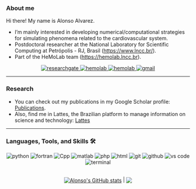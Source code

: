 ### About me

Hi there!
My name is Alonso Alvarez.

- I’m mainly interested in developing numerical/computational strategies for simulating phenomena related to the cardiovascular system.
- Postdoctoral researcher at the National Laboratory for Scientific Computing at Petrópolis - RJ, Brasil (https://www.lncc.br/).
- Part of the HeMoLab team (https://hemolab.lncc.br).

<div align="center">
<a href="https://www.researchgate.net/profile/Alonso-Alvarez-2" target="_blank">
<img src="https://img.shields.io/badge/Find%20me%20in%20ResearchGate-339933?style=for-the-badge&logo=researchgate&logoColor=white" alt="researchgate" />
</a>
<a href="http://hemolab.lncc.br" target="_blank">
<img src="https://img.shields.io/badge/Check%20out%20the%20HeMoLab-red?style=for-the-badge&logo=hetzner&logoColor=white" alt="hemolab" />
</a>
<a href="http://www.lncc.br" target="_blank">
<img src="https://img.shields.io/badge/Check%20out%20the%20LNCC-blue?style=for-the-badge&logo=internetarchive" alt="hemolab" />
</a>
<a href="mailto:alonso.m.alvarez@gmail.com">
<img src="https://img.shields.io/badge/email%20me-EA4335?style=for-the-badge&logo=gmail&logoColor=white" alt="gmail" />
</a>
</div>

---
### Research

- You can check out my publications in my Google Scholar profile: [Publications](https://scholar.google.com/citations?user=M-S6zbQAAAAJ&hl=en).
- Also, find me in Lattes, the Brazilian platform to manage information on science and technology: [Lattes](http://lattes.cnpq.br/7342921602652362)
  
---
### Languages, Tools, and Skills 🛠
<div align="center">
<img src="https://img.shields.io/badge/python-3776AB?style=for-the-badge&logo=python&logoColor=white" alt="python" />
<img src="https://img.shields.io/badge/fortran-blue?style=for-the-badge&logo=fortran" alt="fortran" />
<img src="https://img.shields.io/badge/C++-764ABC?style=for-the-badge&logo=cplusplus" alt="Cpp" />
<img src="https://img.shields.io/badge/matlab-orange?style=for-the-badge&logo=octave" alt="matlab" />
<img src="https://img.shields.io/badge/php-777BB4?style=for-the-badge&logo=php&logoColor=white" alt="php" />
<img src="https://img.shields.io/badge/HTML-E34F26?style=for-the-badge&logo=html5&logoColor=white" alt="html" />
<img src="https://img.shields.io/badge/Git-F05032?style=for-the-badge&logo=git&logoColor=white" alt="git" />
<img src="https://img.shields.io/badge/GitHub-100000?style=for-the-badge&logo=github&logoColor=white" alt="github" />
<img src="https://img.shields.io/badge/vs%20code-007ACC?style=for-the-badge&logo=visual%20studio%20code&logoColor=white" alt="vs code" />
<img src="https://img.shields.io/badge/terminal%20commands-black?style=for-the-badge&logo=windows%20terminal&logoColor=white" alt="terminal" />
<br><br>
  
<a href="https://github.com/alonso-alvarez"><img align="center" src="https://github-readme-stats.vercel.app/api?username=alonso-alvarez&show_icons=true&include_all_commits=true&theme=buefy&hide_border=true" alt="Alonso's GitHub stats" /></a> | <a href="https://github.com/alonso-alvarez"><img align="center" src="https://github-readme-stats.vercel.app/api/top-langs/?username=alonso-alvarez&layout=compact&theme=buefy&hide_border=true" /></a>
</div>
<!--
#### You can find me on:
[![orcid](https://img.shields.io/badge/ORCID--_?style=social&logo=orcid)](https://orcid.org/0000-0001-6512-3966) 
[![researchgate](https://img.shields.io/badge/Research_Gate-00CCBB.svg?&style=flat&logo=ResearchGate&logoColor=white)](https://www.researchgate.net/profile/Alonso-Alvarez-2) 
[![lattes](https://img.shields.io/badge/Lattes-CNPq-blue?style=flat)](http://lattes.cnpq.br/7342921602652362) 
---

<!--
**mpds/mpds** is a ✨ _special_ ✨ repository because its `README.md` (this file) appears on your GitHub profile.

Here are some ideas to get you started:

- 🔭 I’m currently working on ...
- 🌱 I’m currently learning ...
- 👯 I’m looking to collaborate on ...
- 🤔 I’m looking for help with ...
- 💬 Ask me about ...
- 📫 How to reach me: ...
- 😄 Pronouns: ...
- ⚡ Fun fact: ...
-->

